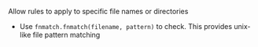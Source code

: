 Allow rules to apply to specific file names or directories
  - Use `fnmatch.fnmatch(filename, pattern)` to check. This provides unix-like file pattern matching
